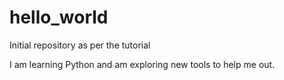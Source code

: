 # hello_world
Initial repository as per the tutorial

I am learning Python and am exploring new tools to help me out.
